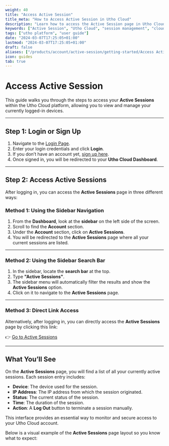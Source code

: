 ```yaml
---
weight: 40
title: "Access Active Session"
title_meta: "How to Access Active Session in Utho Cloud"
description: "Learn how to access the Active Session page in Utho Cloud through the dashboard, sidebar, or direct link."
keywords: ["Active Session", "Utho Cloud", "session management", "cloud login"]
tags: ["utho platform", "user guide"]
date: "2024-03-07T17:25:05+01:00"
lastmod: "2024-03-07T17:25:05+01:00"
draft: false
aliases: ["/products/account/active-session/getting-started/Access Active Session"]
icon: guides
tab: true
---
```

# **Access Active Session**

This guide walks you through the steps to access your **Active Sessions** within the Utho Cloud platform, allowing you to view and manage your currently logged-in devices.

---

## **Step 1: Login or Sign Up**

1. Navigate to the [Login Page](https://console.utho.com/login).
2. Enter your login credentials and click **Login**.
3. If you don’t have an account yet, [sign up here](https://console.utho.com/signup).
4. Once signed in, you will be redirected to your **Utho Cloud Dashboard**.

---

## **Step 2: Access Active Sessions**

After logging in, you can access the **Active Sessions** page in three different ways:

### **Method 1: Using the Sidebar Navigation**

1. From the **Dashboard**, look at the **sidebar** on the left side of the screen.
2. Scroll to find the **Account** section.
3. Under the **Account** section, click on **Active Sessions**.
4. You will be redirected to the **Active Sessions** page where all your current sessions are listed.

---

### **Method 2: Using the Sidebar Search Bar**

1. In the sidebar, locate the **search bar** at the top.
2. Type **"Active Sessions"**.
3. The sidebar menu will automatically filter the results and show the **Active Sessions** option.
4. Click on it to navigate to the **Active Sessions** page.

---

### **Method 3: Direct Link Access**

Alternatively, after logging in, you can directly access the **Active Sessions** page by clicking this link:

👉 [Go to Active Sessions](https://console.utho.com/activesession)

---

## **What You’ll See**

On the **Active Sessions** page, you will find a list of all your currently active sessions. Each session entry includes:

- **Device**: The device used for the session.
- **IP Address**: The IP address from which the session originated.
- **Status**: The current status of the session.
- **Time**: The duration of the session.
- **Action**: A **Log Out** button to terminate a session manually.

This interface provides an essential way to monitor and secure access to your Utho Cloud account.


Below is a visual example of the **Active Sessions** page layout so you know what to expect:
